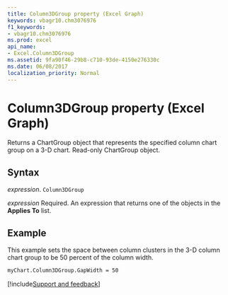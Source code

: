 ```yaml
---
title: Column3DGroup property (Excel Graph)
keywords: vbagr10.chm3076976
f1_keywords:
- vbagr10.chm3076976
ms.prod: excel
api_name:
- Excel.Column3DGroup
ms.assetid: 9fa90f46-29b8-c710-93de-4150e276330c
ms.date: 06/08/2017
localization_priority: Normal
---
```



# Column3DGroup property (Excel Graph)

Returns a ChartGroup object that represents the specified column chart group on a 3-D chart. Read-only ChartGroup object.

## Syntax

_expression_. `Column3DGroup`

_expression_ Required. An expression that returns one of the objects in the **Applies To** list.


## Example

This example sets the space between column clusters in the 3-D column chart group to be 50 percent of the column width.


```vb
myChart.Column3DGroup.GapWidth = 50
```

[!include[Support and feedback](~/includes/feedback-boilerplate.md)]